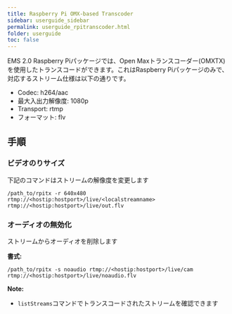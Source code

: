 ```yaml
---
title: Raspberry Pi OMX-based Transcoder
sidebar: userguide_sidebar
permalink: userguide_rpitranscoder.html
folder: userguide
toc: false
---
```


EMS 2.0 Raspberry Piパッケージでは、Open Maxトランスコーダー(OMXTX)を使用したトランスコードができます。これはRaspberry Piパッケージのみで、対応するストリーム仕様は以下の通りです。


- Codec: h264/aac
- 最大入出力解像度: 1080p
- Transport: rtmp
- フォーマット: flv



## 手順

### ビデオのりサイズ

下記のコマンドはストリームの解像度を変更します


```
/path_to/rpitx -r 640x480 rtmp://<hostip:hostport>/live/<localstreamname> rtmp://<hostip:hostport>/live/out.flv
```



### オーディオの無効化

ストリームからオーディオを削除します

**書式:**

```
/path_to/rpitx -s noaudio rtmp://<hostip:hostport>/live/cam rtmp://<hostip:hostport>/live/noaudio.flv
```



**Note:**

- `listStreams`コマンドでトランスコードされたストリームを確認できます

